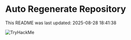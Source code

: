 # Auto Regenerate Repository

This README was last updated: 2025-08-28 18:41:38

 ![TryHackMe](https://tryhackme.com/badge/533634)